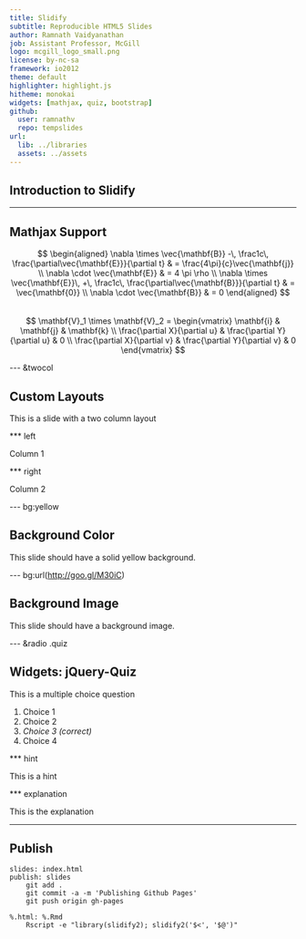```yaml
---
title: Slidify
subtitle: Reproducible HTML5 Slides
author: Ramnath Vaidyanathan
job: Assistant Professor, McGill 
logo: mcgill_logo_small.png
license: by-nc-sa
framework: io2012
theme: default
highlighter: highlight.js
hitheme: monokai
widgets: [mathjax, quiz, bootstrap]
github:
  user: ramnathv
  repo: tempslides
url:
  lib: ../libraries
  assets: ../assets
---
```


## Introduction to Slidify




---

## Mathjax Support ##

$$
\begin{aligned}
\nabla \times \vec{\mathbf{B}} -\, \frac1c\, \frac{\partial\vec{\mathbf{E}}}{\partial t} & = \frac{4\pi}{c}\vec{\mathbf{j}} \\   \nabla \cdot \vec{\mathbf{E}} & = 4 \pi \rho \\
\nabla \times \vec{\mathbf{E}}\, +\, \frac1c\, \frac{\partial\vec{\mathbf{B}}}{\partial t} & = \vec{\mathbf{0}} \\
\nabla \cdot \vec{\mathbf{B}} & = 0 \end{aligned}
$$
<br />
$$
\mathbf{V}_1 \times \mathbf{V}_2 =  \begin{vmatrix}
\mathbf{i} & \mathbf{j} & \mathbf{k} \\
\frac{\partial X}{\partial u} &  \frac{\partial Y}{\partial u} & 0 \\
\frac{\partial X}{\partial v} &  \frac{\partial Y}{\partial v} & 0
\end{vmatrix}
$$

--- &twocol

## Custom Layouts ##

This is a slide with a two column layout

*** left

Column 1

*** right

Column 2

--- bg:yellow

## Background Color ##

This slide should have a solid yellow background.

--- bg:url(http://goo.gl/M30iC)

## Background Image ##

This slide should have a background image.

--- &radio .quiz

## Widgets: jQuery-Quiz ##

This is a multiple choice question

1. Choice 1
2. Choice 2
3. _Choice 3 (correct)_
4. Choice 4

*** hint

This is a hint

*** explanation

This is the explanation

---

## Publish ##

```make
slides: index.html
publish: slides
    git add .
    git commit -a -m 'Publishing Github Pages'
    git push origin gh-pages

%.html: %.Rmd
    Rscript -e "library(slidify2); slidify2('$<', '$@')"
```

